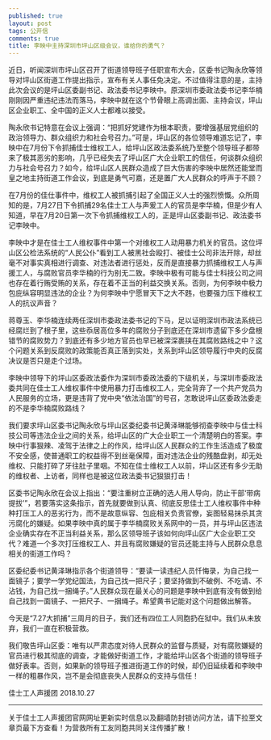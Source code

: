 ```yaml
---
published: true
layout: post
tags: 公开信
comments: true
title: 李映中主持深圳市坪山区级会议，谁给你的勇气？
---
```


近日，听闻深圳市坪山区召开了街道领导班子任职宣布大会，区委书记陶永欣等领导对坪山区街道工作提出指示，宣布有关人事任免决定。不过值得注意的是，主持此次会议的是坪山区委副书记、政法委书记李映中。原深圳市委政法委书记李华楠刚刚因严重违纪违法而落马，李映中就在这个节骨眼上高调出面、主持会议，坪山区企业职工、全中国的正义人士都难以接受。

陶永欣书记特意在会议上强调：“把抓好党建作为根本职责，要增强基层党组织的政治领导力、群众组织力和社会号召力。”可是，坪山区的各位领导难道忘记了，李映中在7月份下令抓捕佳士维权工人，给坪山区政法委系统乃至整个领导班子都带来了极其恶劣的影响，几乎已经失去了坪山区广大企业职工的信任，何谈群众组织力与社会号召力？如今，给坪山区人民群众造成了巨大伤害的李映中居然还能堂而皇之地主持街道工作会议，到底是勇气可嘉，还是置广大人民群众的呼声于不顾？

在7月份的佳仕事件中，维权工人被抓捕引起了全国正义人士的强烈愤慨。众所周知的是，7月27日下令抓捕29名佳士工人与声爰工人的官员是李华楠，但是少有人知道，早在7月20日第一次下令抓捕维权工人的，正是坪山区委副书记、政法委书记李映中。

李映中才是在佳士工人维权事件中第一个对维权工人动用暴力机关的官员。这位坪山区公检法系统的“人民公仆”看到工人被黑社会殴打、被佳士公司非法开除，却丝毫不对事实真相进行调查、对违法者进行惩处，反而是直接暴力抓捕维权工人与声援工人，与腐败官员李华楠的行为别无二致。李映中极有可能与佳士科技公司之间也存在着行贿受贿的关系，存在着不正当的利益交换关系。否则，为何李映中极力包庇纵容明显违法的企业？为何李映中宁愿冒天下之大不韪，也要强力压下维权工人的抗议声音？

蒋尊玉、李华楠连续两任深圳市委政法委书记的下马，足以证明深圳市政法系统已经腐烂到了根子里，这些忝居高位多年的腐败分子到底还在深圳市遗留下多少盘根错节的腐败势力？到底还有多少地方官员也早已被深深裹挟在其腐败路线之中？这个问题关系到反腐败的政策能否真正落到实处，关系到坪山区领导履行中央的反腐决议是否只是走个过场。

李映中领导下的坪山区委政法委作为深圳市委政法委的下级机关，与深圳市委政法委共同在佳士工人维权事件中使用暴力打击维权工人，完全背弃了一个共产党员为人民服务的立场，更是违背了党中央“依法治国”的号召，怎敢说坪山区委政法委走的不是李华楠腐败路线？

我们要求坪山区委书记陶永欣与坪山区委纪委书记黄泽琳能够彻查李映中与佳士科技公司等违法企业之间的关系，给坪山区的广大企业职工一个清楚明白的答案。李映中行事狠辣、凌驾于法律之上的作风，给坪山区人民群众的工作生活造成了极度不安全感，使普通职工的权益得不到丝毫保障，面对违法企业的残酷盘剥，却无处维权、只能打碎了牙往肚子里咽。不知在佳士维权工人以前，坪山区还有多少无助的维权者、上访者，同样也是被这位政法委书记狠狠打击！

区委书记陶永欣在会议上指出：“要注重树立正确的选人用人导向，防止干部‘带病提拔’”，若要落实这条指示，首先就要做到认真、彻底反思佳士工人维权事件中种种打压工人的恶劣行为，而不是故意纵容、包庇相关负责官僚，妄图轻易抹杀其贪污腐化的嫌疑。如果李映中真的属于李华楠腐败关系网中的一员，并与坪山区违法企业确实存在不正当利益关系，那么区领导班子该如何向坪山区广大企业职工交代？难道一个多次打压维权工人、并且有腐败嫌疑的官员还能主持与人民群众息息相关的街道工作吗？

区委纪委书记黄泽琳指示各个街道领导：“要读一读违纪人员忏悔录，为自己找一面镜子；要学一学党纪国法，为自己找一把尺子；要坚持做到不破例、不吃请、不沾钱，为自己找一捆绳子。”人民群众现在最关心的问题是李映中到底有没有做到给自己找到一面镜子、一把尺子、一捆绳子。希望黄书记能对这个问题做出解答。

今天是“7.27大抓捕”三周月的日子，我们还有四位工人同胞扔在狱中。我们从未放弃，我们一直在积极营救。

我们敬告坪山区委：唯有以严肃态度对待人民群众的监督与质疑，对有腐败嫌疑的官员进行极其彻底的调查，才能做好街道工作，才能给坪山区各个街道的领导班子做好表率。否则，如果新的领导班子推进街道工作的时候，却仍旧延续着和李映中一样的粗暴作风，岂不是会彻底丧失人民群众的支持与信任！

佳士工人声援团  2018.10.27




---
关于佳士工人声援团官网网址更新实时信息以及翻墙防封锁访问方法，请下拉至文章页最下方查看！为营救所有工友同胞共同关注传播扩散！
